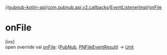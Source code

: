 //[pubnub-kotlin-api](../../../index.md)/[com.pubnub.api.v2.callbacks](../index.md)/[EventListenerImpl](index.md)/[onFile](on-file.md)

# onFile

[ios]\
open override val [onFile](on-file.md): ([PubNub](../../com.pubnub.api/-pub-nub/index.md), [PNFileEventResult](../../../../../pubnub-kotlin/pubnub-kotlin-core-api/pubnub-kotlin-core-api/com.pubnub.api.models.consumer.pubsub.files/-p-n-file-event-result/index.md)) -&gt; [Unit](https://kotlinlang.org/api/latest/jvm/stdlib/kotlin/-unit/index.html)

